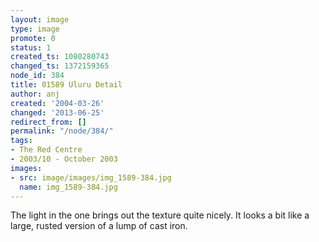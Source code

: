 ```yaml
---
layout: image
type: image
promote: 0
status: 1
created_ts: 1080280743
changed_ts: 1372159365
node_id: 384
title: 01589 Uluru Detail
author: anj
created: '2004-03-26'
changed: '2013-06-25'
redirect_from: []
permalink: "/node/384/"
tags:
- The Red Centre
- 2003/10 - October 2003
images:
- src: image/images/img_1589-384.jpg
  name: img_1589-384.jpg
---
```

The light in the one brings out the texture quite nicely.  It looks a bit like a large, rusted version of a lump of cast iron.
